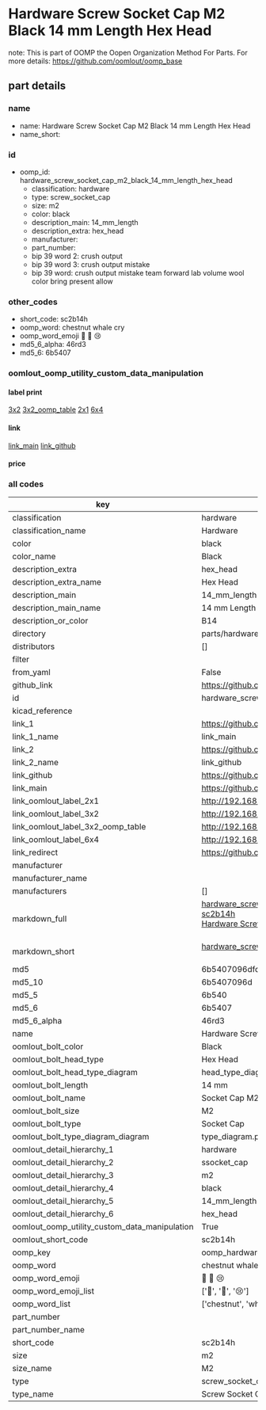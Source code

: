 # Hardware Screw Socket Cap M2 Black 14 mm Length Hex Head  

note: This is part of OOMP the Oopen Organization Method For Parts. For more details: https://github.com/oomlout/oomp_base

##  part details
  







### name
* name: Hardware Screw Socket Cap M2 Black 14 mm Length Hex Head
* name_short: 
### id
* oomp_id: hardware_screw_socket_cap_m2_black_14_mm_length_hex_head
  * classification: hardware
  * type: screw_socket_cap
  * size: m2
  * color: black
  * description_main: 14_mm_length
  * description_extra: hex_head
  * manufacturer: 
  * part_number: 
  * bip 39 word 2: crush output
  * bip 39 word 3: crush output mistake
  * bip 39 word: crush output mistake team forward lab volume wool color bring present allow

### other_codes
* short_code: sc2b14h
* oomp_word: chestnut whale cry
* oomp_word_emoji :chestnut: :whale: :cry:
* md5_6_alpha: 46rd3
* md5_6: 6b5407






### oomlout_oomp_utility_custom_data_manipulation
#### label print
[3x2](http://192.168.1.245:1112/?label=oomp%2046rd3)
[3x2_oomp_table](http://192.168.1.108:1112/?label=oomp%2046rd3)
[2x1](http://192.168.1.242:1112/?label=oomp%2046rd3)
[6x4](http://192.168.1.55:1112/?label=oomp%2046rd3)    

#### link

[link_main](https://github.com/oomlout/oomlout_oomp_version_1_messy/tree/main/parts/hardware_screw_socket_cap_m2_black_14_mm_length_hex_head) [link_github](https://github.com/oomlout/oomlout_oomp_version_1_messy/tree/main/parts/hardware_screw_socket_cap_m2_black_14_mm_length_hex_head)                             

#### price







### all codes 
| key | value |  
| --- | --- |  
| classification | hardware |  
| classification_name | Hardware |  
| color | black |  
| color_name | Black |  
| description_extra | hex_head |  
| description_extra_name | Hex Head |  
| description_main | 14_mm_length |  
| description_main_name | 14 mm Length |  
| description_or_color | B14 |  
| directory | parts/hardware_screw_socket_cap_m2_black_14_mm_length_hex_head |  
| distributors | [] |  
| filter |  |  
| from_yaml | False |  
| github_link | https://github.com/oomlout/oomlout_oomp_part_src/tree/main/parts/hardware_screw_socket_cap_m2_black_14_mm_length_hex_head |  
| id | hardware_screw_socket_cap_m2_black_14_mm_length_hex_head |  
| kicad_reference |  |  
| link_1 | https://github.com/oomlout/oomlout_oomp_version_1_messy/tree/main/parts/hardware_screw_socket_cap_m2_black_14_mm_length_hex_head |  
| link_1_name | link_main |  
| link_2 | https://github.com/oomlout/oomlout_oomp_version_1_messy/tree/main/parts/hardware_screw_socket_cap_m2_black_14_mm_length_hex_head |  
| link_2_name | link_github |  
| link_github | https://github.com/oomlout/oomlout_oomp_version_1_messy/tree/main/parts/hardware_screw_socket_cap_m2_black_14_mm_length_hex_head |  
| link_main | https://github.com/oomlout/oomlout_oomp_version_1_messy/tree/main/parts/hardware_screw_socket_cap_m2_black_14_mm_length_hex_head |  
| link_oomlout_label_2x1 | http://192.168.1.242:1112/?label=oomp%2046rd3 |  
| link_oomlout_label_3x2 | http://192.168.1.245:1112/?label=oomp%2046rd3 |  
| link_oomlout_label_3x2_oomp_table | http://192.168.1.108:1112/?label=oomp%2046rd3 |  
| link_oomlout_label_6x4 | http://192.168.1.55:1112/?label=oomp%2046rd3 |  
| link_redirect | https://github.com/oomlout/oomlout_oomp_version_1_messy/tree/main/parts/hardware_screw_socket_cap_m2_black_14_mm_length_hex_head |  
| manufacturer |  |  
| manufacturer_name |  |  
| manufacturers | [] |  
| markdown_full | [hardware_screw_socket_cap_m2_black_14_mm_length_hex_head](none)<br>[sc2b14h](none)<br>[Hardware Screw Socket Cap M2 Black 14 Mm Length Hex Head](none)<br><br> |  
| markdown_short | [hardware_screw_socket_cap_m2_black_14_mm_length_hex_head](none)<br><br> |  
| md5 | 6b5407096dfd5eb9f02dedeb1be759a8 |  
| md5_10 | 6b5407096d |  
| md5_5 | 6b540 |  
| md5_6 | 6b5407 |  
| md5_6_alpha | 46rd3 |  
| name | Hardware Screw Socket Cap M2 Black 14 mm Length Hex Head |  
| oomlout_bolt_color | Black |  
| oomlout_bolt_head_type | Hex Head |  
| oomlout_bolt_head_type_diagram | head_type_diagram.png |  
| oomlout_bolt_length | 14 mm |  
| oomlout_bolt_name | Socket Cap M2X14 mm Black (Hex Head) |  
| oomlout_bolt_size | M2 |  
| oomlout_bolt_type | Socket Cap |  
| oomlout_bolt_type_diagram_diagram | type_diagram.png |  
| oomlout_detail_hierarchy_1 | hardware |  
| oomlout_detail_hierarchy_2 | ssocket_cap |  
| oomlout_detail_hierarchy_3 | m2 |  
| oomlout_detail_hierarchy_4 | black |  
| oomlout_detail_hierarchy_5 | 14_mm_length |  
| oomlout_detail_hierarchy_6 | hex_head |  
| oomlout_oomp_utility_custom_data_manipulation | True |  
| oomlout_short_code | sc2b14h |  
| oomp_key | oomp_hardware_screw_socket_cap_m2_black_14_mm_length_hex_head |  
| oomp_word | chestnut whale cry |  
| oomp_word_emoji | :chestnut: :whale: :cry: |  
| oomp_word_emoji_list | [':chestnut:', ':whale:', ':cry:'] |  
| oomp_word_list | ['chestnut', 'whale', 'cry'] |  
| part_number |  |  
| part_number_name |  |  
| short_code | sc2b14h |  
| size | m2 |  
| size_name | M2 |  
| type | screw_socket_cap |  
| type_name | Screw Socket Cap |  
